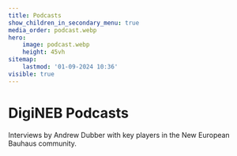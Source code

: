 ```yaml
---
title: Podcasts
show_children_in_secondary_menu: true
media_order: podcast.webp
hero:
    image: podcast.webp
    height: 45vh
sitemap:
    lastmod: '01-09-2024 10:36'
visible: true
---
```


# DigiNEB Podcasts

Interviews by Andrew Dubber with key players in the New European Bauhaus community.